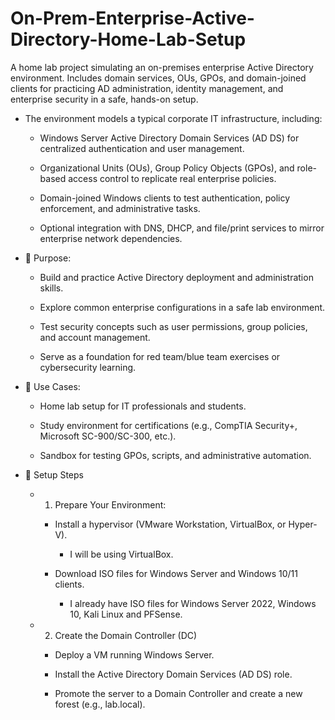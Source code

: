 # On-Prem-Enterprise-Active-Directory-Home-Lab-Setup
A home lab project simulating an on-premises enterprise Active Directory environment.  Includes domain services, OUs, GPOs, and domain-joined clients for practicing AD administration, identity management, and enterprise security in a safe, hands-on setup.

- The environment models a typical corporate IT infrastructure, including:

  - Windows Server Active Directory Domain Services (AD DS) for centralized authentication and user management.

  - Organizational Units (OUs), Group Policy Objects (GPOs), and role-based access control to replicate real enterprise policies.

  - Domain-joined Windows clients to test authentication, policy enforcement, and administrative tasks.

  - Optional integration with DNS, DHCP, and file/print services to mirror enterprise network dependencies.

- 🔹 Purpose:

  - Build and practice Active Directory deployment and administration skills.

  -  Explore common enterprise configurations in a safe lab environment.

  - Test security concepts such as user permissions, group policies, and account management.

  - Serve as a foundation for red team/blue team exercises or cybersecurity learning.

- 🔹 Use Cases:

  - Home lab setup for IT professionals and students.

  - Study environment for certifications (e.g., CompTIA Security+, Microsoft SC-900/SC-300, etc.).

  - Sandbox for testing GPOs, scripts, and administrative automation.

- 🚀 Setup Steps

  - 1. Prepare Your Environment:

    - Install a hypervisor (VMware Workstation, VirtualBox, or Hyper-V).

      - I will be using VirtualBox.

    - Download ISO files for Windows Server and Windows 10/11 clients.

      - I already have ISO files for Windows Server 2022, Windows 10, Kali Linux and PFSense.

  - 2. Create the Domain Controller (DC)

    - Deploy a VM running Windows Server.

    - Install the Active Directory Domain Services (AD DS) role.

    - Promote the server to a Domain Controller and create a new forest (e.g., lab.local).
